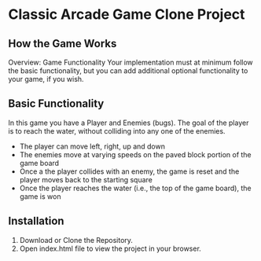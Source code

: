 # Classic Arcade Game Clone Project

## How the Game Works
Overview: Game Functionality
Your implementation must at minimum follow the basic functionality, but you can add additional optional functionality to your game, if you wish.

## Basic Functionality

In this game you have a Player and Enemies (bugs). The goal of the player is to reach the water, without colliding into any one of the enemies.

- The player can move left, right, up and down
- The enemies move at varying speeds on the paved block portion of the game board
- Once a the player collides with an enemy, the game is reset and the player moves back to the starting square
- Once the player reaches the water (i.e., the top of the game board), the game is won


## Installation
1. Download or Clone the Repository.
2. Open index.html file to view the project in your browser.
